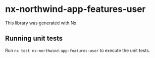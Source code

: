 # nx-northwind-app-features-user

This library was generated with [Nx](https://nx.dev).

## Running unit tests

Run `nx test nx-northwind-app-features-user` to execute the unit tests.
